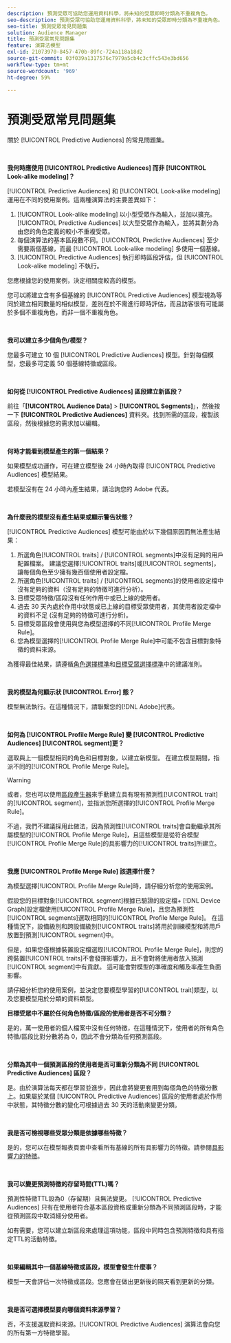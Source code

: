 ```yaml
---
description: 預測受眾可協助您運用資料科學，將未知的受眾即時分類為不重複角色。
seo-description: 預測受眾可協助您運用資料科學，將未知的受眾即時分類為不重複角色。
seo-title: 預測受眾常見問題集
solution: Audience Manager
title: 預測受眾常見問題集
feature: 演算法模型
exl-id: 21073970-8457-470b-89fc-724a118a18d2
source-git-commit: 03f039a1317576c7979a5cb4c3cffc543e3bd656
workflow-type: tm+mt
source-wordcount: '969'
ht-degree: 59%

---
```


# 預測受眾常見問題集

關於 [!UICONTROL Predictive Audiences] 的常見問題集。

 

**我何時應使用 [!UICONTROL Predictive Audiences] 而非 [!UICONTROL Look-alike modeling]？**

[!UICONTROL Predictive Audiences] 和 [!UICONTROL Look-alike modeling] 運用在不同的使用案例。這兩種演算法的主要差異如下：

1. [!UICONTROL Look-alike modeling] 以小型受眾作為輸入，並加以擴充。[!UICONTROL Predictive Audiences] 以大型受眾作為輸入，並將其劃分為由您的角色定義的較小不重複受眾。
1. 每個演算法的基本區段數不同。[!UICONTROL Predictive Audiences] 至少需要兩個基線，而最 [!UICONTROL Look-alike modeling] 多使用一個基線。
1. [!UICONTROL Predictive Audiences] 執行即時區段評估，但 [!UICONTROL Look-alike modeling] 不執行。

您應根據您的使用案例，決定相關度較高的模型。

您可以將建立含有多個基線的 [!UICONTROL Predictive Audiences] 模型視為等同於建立相同數量的相似模型，差別在於不需進行即時評估，而且訪客很有可能屬於多個不重複角色，而非一個不重複角色。

 

**我可以建立多少個角色/模型？**

您最多可建立 10 個 [!UICONTROL Predictive Audiences] 模型。針對每個模型，您最多可定義 50 個基線特徵或區段。

 

**如何從 [!UICONTROL Predictive Audiences] 區段建立新區段？**

前往「**[!UICONTROL Audience Data]** > **[!UICONTROL Segments]**」，然後按一下 **[!UICONTROL Predictive Audiences]** 資料夾。找到所需的區段，複製該區段，然後根據您的需求加以編輯。

 

**何時才能看到模型產生的第一個結果？**

如果模型成功運作，可在建立模型後 24 小時內取得 [!UICONTROL Predictive Audiences] 模型結果。

若模型沒有在 24 小時內產生結果，請洽詢您的 Adobe 代表。

 

**為什麼我的模型沒有產生結果或顯示警告狀態？**

[!UICONTROL Predictive Audiences] 模型可能由於以下幾個原因而無法產生結果：

1. 所選角色[!UICONTROL traits] / [!UICONTROL segments]中沒有足夠的用戶配置檔案。 建議您選擇[!UICONTROL traits]或[!UICONTROL segments]，讓每個角色至少擁有幾百個使用者設定檔。
1. 所選角色[!UICONTROL traits] / [!UICONTROL segments]的使用者設定檔中沒有足夠的資料（沒有足夠的特徵可進行分析）。
1. 目標受眾特徵/區段沒有任何作用中或已上線的使用者。
1. 過去 30 天內處於作用中狀態或已上線的目標受眾使用者，其使用者設定檔中的資料不足 (沒有足夠的特徵可進行分析)。
1. 目標受眾區段會使用與您為模型選擇的不同[!UICONTROL Profile Merge Rule]。
1. 您為模型選擇的[!UICONTROL Profile Merge Rule]中可能不包含目標對象特徵的資料來源。

為獲得最佳結果，請遵循[角色選擇標準](../features/algorithmic-models/predictive-audiences.md#selection-personas)和[目標受眾選擇標準](../features/algorithmic-models/predictive-audiences.md#selection-audience)中的建議准則。

 

**我的模型為何顯示狀 [!UICONTROL Error] 態？**

模型無法執行。在這種情況下，請聯繫您的[!DNL Adobe]代表。

 

**如何為 [!UICONTROL Profile Merge Rule] 變 [!UICONTROL Predictive Audiences] [!UICONTROL segment]更？**

選取與上一個模型相同的角色和目標對象，以建立新模型。 在建立模型期間，指派不同的[!UICONTROL Profile Merge Rule]。

>[!WARNING]
> 或者，您也可以使用[區段產生器](../features/segments/segment-builder.md)來手動建立具有現有預測性[!UICONTROL trait]的[!UICONTROL segment]，並指派您所選擇的[!UICONTROL Profile Merge Rule]。
> 
> 不過，我們不建議採用此做法，因為預測性[!UICONTROL traits]會自動繼承其所屬模型的[!UICONTROL Profile Merge Rule]，且這些模型是從符合模型[!UICONTROL Profile Merge Rule]的具影響力的[!UICONTROL traits]所建立。

 

**我應 [!UICONTROL Profile Merge Rule] 該選擇什麼？**

為模型選擇[!UICONTROL Profile Merge Rule]時，請仔細分析您的使用案例。

假設您的目標對象[!UICONTROL segment]根據已驗證的設定檔+ [!DNL Device Graph]設定檔使用[!UICONTROL Profile Merge Rule]，且您為預測性[!UICONTROL segments]選取相同的[!UICONTROL Profile Merge Rule]。 在這種情況下，設備級別和跨設備級別[!UICONTROL traits]將用於訓練模型和將用戶放置到預測[!UICONTROL segment]中。

但是，如果您僅根據裝置設定檔選取[!UICONTROL Profile Merge Rule]，則您的跨裝置[!UICONTROL traits]不會發揮影響力，且不會對將使用者放入預測[!UICONTROL segment]中有貢獻。 這可能會對模型的準確度和觸及率產生負面影響。

請仔細分析您的使用案例，並決定您要模型學習的[!UICONTROL trait]類型，以及您要模型用於分類的資料類型。

**目標受眾中不屬於任何角色特徵/區段的使用者是否不可分類？**

是的，萬一使用者的個人檔案中沒有任何特徵，在這種情況下，使用者的所有角色特徵/區段比對分數將為 0，因此不會分類為任何預測區段。

 

**分類為其中一個預測區段的使用者是否可重新分類為不同 [!UICONTROL Predictive Audiences] 區段？**

是。由於演算法每天都在學習並進步，因此會將變更套用到每個角色的特徵分數上。如果屬於某個 [!UICONTROL Predictive Audiences] 區段的使用者處於作用中狀態，其特徵分數的變化可根據過去 30 天的活動來變更分類。

 

**我是否可檢視哪些受眾分類是依據哪些特徵？**

是的，您可以在模型報表頁面中查看所有基線的所有具影響力的特徵。請參閱[具影響力的特徵](../features/algorithmic-models/predictive-audiences-reporting.md#influential-traits)。

 

**我可以變更預測特徵的存留時間(TTL)嗎？**

預測性特徵TTL設為0（存留期）且無法變更。 [!UICONTROL Predictive Audiences] 只有在使用者符合基本區段資格或重新分類為不同預測區段時，才能從預測區段中取消細分使用者。

如有需要，您可以建立新區段來處理這項功能，區段中同時包含預測特徵和具有指定TTL的活動特徵。

 


**如果編輯其中一個基線特徵或區段，模型會發生什麼事？**

模型一天會評估一次特徵或區段。您應會在做出更新後的隔天看到更新的分類。

 

**我是否可選擇模型要向哪個資料來源學習？**

否，不支援選取資料來源。[!UICONTROL Predictive Audiences] 演算法會向您的所有第一方特徵學習。
